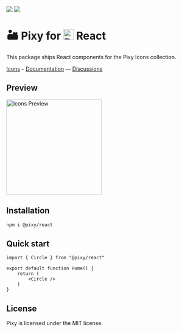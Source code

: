 ![](https://badgers.space/github/license/l0uisgrange/pixy?theme=tailwind)
![](https://badgers.space/npm/version/@pixy/react?theme=tailwind)

# 🏜️ Pixy for <img src="https://lucide.dev/framework-logos/react.svg" alt="React logo" width="27" /> React

This package ships React components for the Pixy Icons collection.

[Icons](https://pixy.grangelouis.ch/icons) – [Documentation](https://pixy.grangelouis.ch) — [Discussions](https://github.com/l0uisgrange/pixy/discussions)

## Preview

<img src="https://github.com/user-attachments/assets/bbf8b4c3-c4b5-4d5c-a641-d036f171fb6e" width="250" alt="Icons Preview" />

## Installation

```sh
npm i @pixy/react
```

## Quick start

```react
import { Circle } from "@pixy/react"

export default function Home() {
    return (
        <Circle />
    )
}
```

## License

Pixy is licensed under the MIT license.